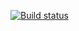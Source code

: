 [![Build status](https://ci.appveyor.com/api/projects/status/t2pxs4ecgb2t2y6b/branch/main?svg=true)](https://ci.appveyor.com/project/tervi888/a6a/branch/main)

